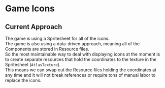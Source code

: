 # Game Icons

## Current Approach
The game is using a Spritesheet for all of the icons.  
The game is also using a data-driven approach, meaning all of the Components are stored in Resource files.  
So the most maintainable way to deal with displaying icons at the moment is to create separate resources that hold the coordinates to the texture in the Spritesheet (`AtlasTexture`).  
This means we can swap out the Resource files holding the coordinates at any time and it will not break references or require tons of manual labor to replace the icons.
